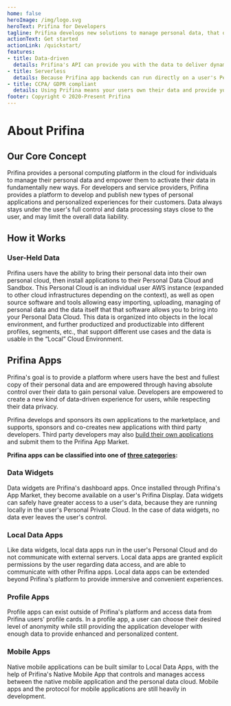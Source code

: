 ```yaml
---
home: false
heroImage: /img/logo.svg
heroText: Prifina for Developers
tagline: Prifina develops new solutions to manage personal data, that offer a better customer experience and empower individuals.
actionText: Get started
actionLink: /quickstart/
features:
- title: Data-driven
  details: Prifina's API can provide you with the data to deliver dynamic and highly personalized content to your users.
- title: Serverless
  details: Because Prifina app backends can run directly on a user's Personal Private Cloud, you can spend less time maintaining servers and more time building exceptional experiences for your users.
- title: CCPA/ GDPR compliant
  details: Using Prifina means your users own their data and provide you with access. This model is inherently compliant with GDPR and CCPA.
footer: Copyright © 2020-Present Prifina
---
```

# About Prifina
## Our Core Concept
Prifina provides a personal computing platform in the cloud for individuals to manage their personal data and empower them to activate their data in fundamentally new ways. For developers and service providers, Prifina provides a platform to develop and publish new types of personal applications and personalized experiences for their customers. Data always stays under the user's full control and data processing stays close to the user, and may limit the overall data liability.
## How it Works
### User-Held Data
Prifina users have the ability to bring their personal data into their own personal cloud, then install applications to their Personal Data Cloud and Sandbox. This Personal Cloud is an individual user AWS instance (expanded to other cloud infrastructures depending on the context), as well as open source software and tools allowing easy importing, uploading, managing of personal data and the data itself that that software allows you to bring into your Personal Data Cloud. This data is organized into objects in the local environment, and further productized and productizable into different profiles, segments, etc., that support different use cases and the data is usable in the “Local” Cloud Environment.

## Prifina Apps
Prifina's goal is to provide a platform where users have the best and fullest copy of their personal data and are empowered through having absolute control over their data to gain personal value. Developers are empowered to create a new kind of data-driven experience for users, while respecting their data privacy.

Prifina develops and sponsors its own applications to the marketplace, and supports, sponsors and co-creates new applications with third party developers. Third party developers may also [build their own applications](http://docs.prifina.com/quickstart/#introduction) and submit them to the Prifina App Market. 

**Prifina apps can be classified into one of [three categories](https://medium.com/prifina/build-3-types-of-data-apps-with-prifina-7db735e14590):**

### Data Widgets
Data widgets are Prifina's dashboard apps. Once installed through Prifina's App Market, they become available on a user's Prifina Display. Data widgets can safely have greater access to a user's data, because they are running locally in the user's Personal Private Cloud. In the case of data widgets, no data ever leaves the user's control.
### Local Data Apps
Like data widgets, local data apps run in the user's Personal Cloud and do not communicate with external servers. Local data apps are granted explicit permissions by the user regarding data access, and are able to communicate with other Prifina apps. Local data apps can be extended beyond Prifina's platform to provide immersive and convenient experiences.  
### Profile Apps
Profile apps can exist outside of Prifina's platform and access data from Prifina users' profile cards. In a profile app, a user can choose their desired level of anonymity while still providing the application developer with enough data to provide enhanced and personalized content.
### Mobile Apps
Native mobile applications can be built similar to Local Data Apps, with the help of Prifina's Native Mobile App that controls and manages access between the native mobile application and the personal data cloud. Mobile apps and the protocol for mobile applications are still heavily in development.


